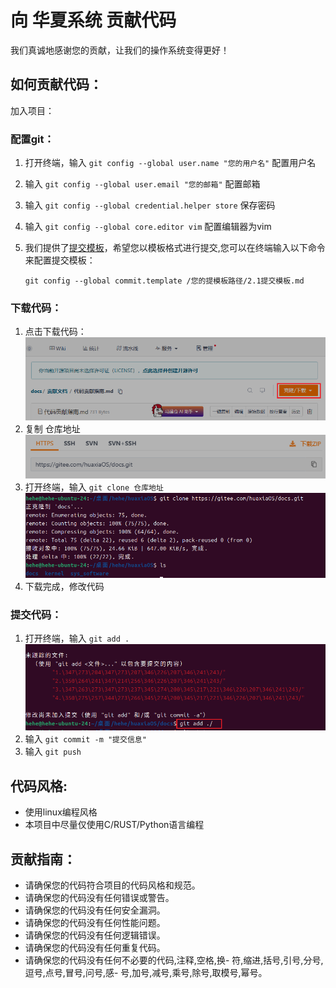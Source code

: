 # 向 华夏系统 贡献代码
我们真诚地感谢您的贡献，让我们的操作系统变得更好！
## 如何贡献代码：
加入项目：

### 配置git：
1. 打开终端，输入 `git config --global user.name "您的用户名"` 配置用户名
2. 输入 `git config --global user.email "您的邮箱"` 配置邮箱
3. 输入 `git config --global credential.helper store` 保存密码
4. 输入 `git config --global core.editor vim` 配置编辑器为vim
5. 我们提供了[提交模板](./2.1提交模板.md)，希望您以模板格式进行提交,您可以在终端输入以下命令来配置提交模板：

    `git config --global commit.template /您的提模板路径/2.1提交模板.md`

### 下载代码：
1. 点击下载代码：
![图片说明](.\代码贡献指南相关图示\克隆下载.png)
2. 复制 仓库地址
![图片说明](.\代码贡献指南相关图示\地址.png)
3. 打开终端，输入 `git clone 仓库地址`
![图片说明](.\代码贡献指南相关图示\下载.png)
4. 下载完成，修改代码
### 提交代码：
1. 打开终端，输入 `git add .`
![图片说明](.\代码贡献指南相关图示\git_add.png)
2. 输入 `git commit -m "提交信息"`
3. 输入 `git push`
## 代码风格:
- 使用linux编程风格
- 本项目中尽量仅使用C/RUST/Python语言编程
## 贡献指南：
- 请确保您的代码符合项目的代码风格和规范。
- 请确保您的代码没有任何错误或警告。
- 请确保您的代码没有任何安全漏洞。
- 请确保您的代码没有任何性能问题。
- 请确保您的代码没有任何逻辑错误。
- 请确保您的代码没有任何重复代码。
- 请确保您的代码没有任何不必要的代码,注释,空格,换- 符,缩进,括号,引号,分号,逗号,点号,冒号,问号,感- 号,加号,减号,乘号,除号,取模号,幂号。
